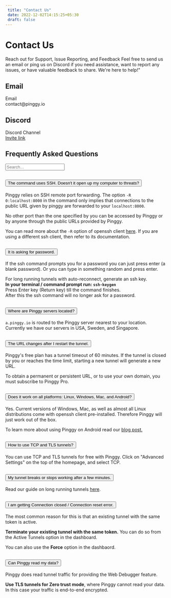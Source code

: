 ```yaml
---
 title: "Contact Us" 
 date: 2022-12-02T14:15:25+05:30 
 draft: false 
---
```


<div class="row" style="max-width: 800px; margin: 0 auto">
  <div class="col-lg-12 col-md-12 mb-4">
    <h1>Contact Us</h1>
    <p>
      Reach out for Support, Issue Reporting, and Feedback Feel free to send us an
      email or ping us on Discord if you need assistance, want to report any
      issues, or have valuable feedback to share. We're here to help!"
    </p>
  </div>

  <div class="col-lg-6 col-md-6">
    <div class="card p-4">
      <h2>Email</h2>
      <div class="d-flex flex-row bd-highlight justify-content-start">
        <div class="feature bg-primary bg-gradient text-white rounded-3 mb-3">
          <i class="bi bi-envelope"></i>
        </div>
        <div class="px-2 bd-highlight">
          <div class="feature-name">Email</div>
          <div class="feature-description">contact@pinggy.io</div>
        </div>
      </div>
    </div>
  </div>

  <div class="col-lg-6 col-md-6">
    <div class="card p-4">
      <h2>Discord</h2>
      <div class="d-flex flex-row bd-highlight justify-content-start">
        <div class="feature bg-primary bg-gradient text-white rounded-3 mb-3">
          <i class="bi bi-discord"></i>
        </div>
        <div class="px-2 bd-highlight">
          <div class="feature-name">
            Discord Channel
            <a href="https://discord.com/channels/1102248461149147159" target="_blank">
              <i class="bi bi-arrow-up-right-square"></i>
            </a>
          </div>
          <div class="feature-description">
            <a href="https://discord.gg/KX5DpTs3xx" target="_blank">Invite link</a>
          </div>
        </div>
      </div>
    </div>
  </div>

  <div class="row mt-4">
    <div class="col-lg-12 col-md-12">
      <div class="">
        <div id="my-reform"></div>
      </div>
    </div>
  </div>
</div>

<!-- FAQ section-->
<section class="py-5 border-top" id="faq" x-data="{ searchTerm: '' }">
  <div class="container my-5">
    <div class="my-3 row justify-content-center">
      <div class="col-lg-12">
        <h2 class="mb-5 text-center fw-light">Frequently Asked Questions</h2>
      </div>
    </div>
    <div class="row justify-content-center mb-3">
      <div class="col-lg-8">
        <input
          type="text"
          id="faqSearch"
          class="form-control"
          placeholder="Search..."
          x-model="searchTerm"
        />
      </div>
    </div>
    <div class="row justify-content-center">
      <div class="col-lg-8">
        <div class="accordion" id="accordionFaq">
          <div
            class="accordion-item"
            x-show="$refs.faq1.innerText.toLowerCase().includes(searchTerm.toLowerCase())"
          >
            <h2 class="accordion-header" id="headingOne">
              <button
                class="accordion-button collapsed"
                type="button"
                data-bs-toggle="collapse"
                data-bs-target="#collapseOne"
                aria-expanded="false"
                aria-controls="collapseOne"
              >
                The command uses SSH. Doesn't it open up my computer to threats?
              </button>
            </h2>
            <div
              id="collapseOne"
              class="accordion-collapse collapse"
              aria-labelledby="headingOne"
              data-bs-parent="#accordionFaq"
            >
              <div class="accordion-body" x-ref="faq1">
                <p>
                  Pinggy relies on SSH remote port forwarding. The option
                  <code>-R 0:localhost:8000</code> in the command only implies
                  that connections to the public URL given by pinggy are
                  forwarded to your <code>localhost:8000</code>.
                </p>
                <p class="alert alert-dark bg-light bg-gradient">
                  No other port than the one specified by you can be accessed by
                  Pinggy or by anyone through the public URLs provided by
                  Pinggy.
                </p>
                <p>
                  You can read more about the <code>-R</code> option of openssh
                  client
                  <a
                    href="https://man7.org/linux/man-pages/man1/ssh.1.html"
                    target="_blank"
                    >here</a
                  >. If you are using a different ssh client, then refer to its
                  documentation.
                </p>
              </div>
            </div>
          </div>
          <div
            class="accordion-item"
            x-show="$refs.faq2.innerText.toLowerCase().includes(searchTerm.toLowerCase())"
          >
            <h2 class="accordion-header" id="headingPassword">
              <button
                class="accordion-button collapsed"
                type="button"
                data-bs-toggle="collapse"
                data-bs-target="#collapsePassword"
                aria-expanded="false"
                aria-controls="collapsePassword"
              >
                It is asking for password.
              </button>
            </h2>
            <div
              id="collapsePassword"
              class="accordion-collapse collapse"
              aria-labelledby="headingPassword"
              data-bs-parent="#accordionFaq"
            >
              <div class="accordion-body" x-ref="faq2">
                <p>
                  If the ssh command prompts you for a password you can just
                  press enter (a blank password). Or you can type in something
                  random and press enter.
                </p>
                <div class="alert alert-dark bg-light bg-gradient">
                  For long running tunnels with auto-reconnect, generate an ssh
                  key.
                  <br />
                  <b
                    >In your terminal / command prompt run:
                    <code>ssh-keygen</code></b
                  >
                  <br />Press Enter key (Return key) till the command finishes.
                  <br />
                  After this the ssh command will no longer ask for a password.
                </div>
              </div>
            </div>
          </div>
          <div
            class="accordion-item"
            x-show="$refs.faq3.innerText.toLowerCase().includes(searchTerm.toLowerCase())"
          >
            <h2 class="accordion-header" id="headingServerLocation">
              <button
                class="accordion-button collapsed"
                type="button"
                data-bs-toggle="collapse"
                data-bs-target="#collapseServerLocation"
                aria-expanded="false"
                aria-controls="collapseServerLocation"
              >
                Where are Pinggy servers located?
              </button>
            </h2>
            <div
              id="collapseServerLocation"
              class="accordion-collapse collapse"
              aria-labelledby="headingServerLocation"
              data-bs-parent="#accordionFaq"
            >
              <div class="accordion-body" x-ref="faq3">
                <p>
                  <code>a.pinggy.io</code> is routed to the Pinggy server
                  nearest to your location. Currently we have our servers in
                  USA, Sweden, and Singapore.
                </p>
              </div>
            </div>
          </div>
          <div
            class="accordion-item"
            x-show="$refs.faq4.innerText.toLowerCase().includes(searchTerm.toLowerCase())"
          >
            <h2 class="accordion-header" id="headingTwo">
              <button
                class="accordion-button collapsed"
                type="button"
                data-bs-toggle="collapse"
                data-bs-target="#collapseTwo"
                aria-expanded="false"
                aria-controls="collapseTwo"
              >
                The URL changes after I restart the tunnel.
              </button>
            </h2>
            <div
              id="collapseTwo"
              class="accordion-collapse collapse"
              aria-labelledby="headingTwo"
              data-bs-parent="#accordionFaq"
            >
              <div class="accordion-body" x-ref="faq4">
                <p>
                  Pinggy's free plan has a tunnel timeout of 60 minutes. If the
                  tunnel is closed by you or reaches the time limit, starting a
                  new tunnel will generate a new URL.
                </p>
                <p>
                  To obtain a permanent or persistent URL, or to use your own
                  domain, you must subscribe to Pinggy Pro.
                </p>
              </div>
            </div>
          </div>
          <div
            class="accordion-item"
            x-show="$refs.faq5.innerText.toLowerCase().includes(searchTerm.toLowerCase())"
          >
            <h2 class="accordion-header" id="headingThree">
              <button
                class="accordion-button collapsed"
                type="button"
                data-bs-toggle="collapse"
                data-bs-target="#collapseThree"
                aria-expanded="false"
                aria-controls="collapseThree"
              >
                Does it work on all platforms: Linux, Windows, Mac, and Android?
              </button>
            </h2>
            <div
              id="collapseThree"
              class="accordion-collapse collapse"
              aria-labelledby="headingThree"
              data-bs-parent="#accordionFaq"
            >
              <div class="accordion-body" x-ref="faq5">
                <p>
                  Yes. Current versions of Windows, Mac, as well as almost all
                  Linux distributions come with openssh client pre-installed.
                  Therefore Pinggy will just work out of the box.
                </p>
                <p>
                  To learn more about using Pinggy on Android read our
                  <a
                    href="https://pinggy.io/blog/host_website_on_android/"
                    target="_blank"
                    >blog post.</a
                  >
                </p>
              </div>
            </div>
          </div>
          <div
            class="accordion-item"
            x-show="$refs.faq6.innerText.toLowerCase().includes(searchTerm.toLowerCase())"
          >
            <h2 class="accordion-header" id="headingFour">
              <button
                class="accordion-button collapsed"
                type="button"
                data-bs-toggle="collapse"
                data-bs-target="#collapseFour"
                aria-expanded="false"
                aria-controls="collapseFour"
              >
                How to use TCP and TLS tunnels?
              </button>
            </h2>
            <div
              id="collapseFour"
              class="accordion-collapse collapse"
              aria-labelledby="headingFour"
              data-bs-parent="#accordionFaq"
            >
              <div class="accordion-body" x-ref="faq6">
                <p>
                  You can use TCP and TLS tunnels for free with Pinggy. Click on
                  "Advanced Settings" on the top of the homepage, and select
                  TCP.
                </p>
              </div>
            </div>
          </div>
          <div
            class="accordion-item"
            x-show="$refs.faq7.innerText.toLowerCase().includes(searchTerm.toLowerCase())"
          >
            <h2 class="accordion-header" id="headingFive">
              <button
                class="accordion-button collapsed"
                type="button"
                data-bs-toggle="collapse"
                data-bs-target="#collapseFive"
                aria-expanded="false"
                aria-controls="collapseFive"
              >
                My tunnel breaks or stops working after a few minutes.
              </button>
            </h2>
            <div
              id="collapseFive"
              class="accordion-collapse collapse"
              aria-labelledby="headingFive"
              data-bs-parent="#accordionFaq"
            >
              <div class="accordion-body" x-ref="faq7">
                <p>
                  Read our guide on long running tunnels
                  <a
                    href="https://pinggy.io/docs/guides/long_running_tunnels/"
                    target="_blank"
                    >here</a
                  >.
                </p>
              </div>
            </div>
          </div>
          <div
            class="accordion-item"
            x-show="$refs.faq8.innerText.toLowerCase().includes(searchTerm.toLowerCase())"
          >
            <h2 class="accordion-header" id="headingConnectionReset">
              <button
                class="accordion-button collapsed"
                type="button"
                data-bs-toggle="collapse"
                data-bs-target="#collapseConnectionReset"
                aria-expanded="false"
                aria-controls="collapseConnectionReset"
              >
                I am getting Connection closed / Connection reset error.
              </button>
            </h2>
            <div
              id="collapseConnectionReset"
              class="accordion-collapse collapse"
              aria-labelledby="headingConnectionReset"
              data-bs-parent="#accordionFaq"
            >
              <div class="accordion-body" x-ref="faq8">
                <p>
                  The most common reason for this is that an existing tunnel
                  with the same token is active.
                </p>
                <p>
                  <b>Terminate your existing tunnel with the same token.</b> You
                  can do so from the Active Tunnels option in the dashboard.
                </p>
                <p>
                  You can also use the <b>Force</b> option in the dashbaord.
                </p>
              </div>
            </div>
          </div>
          <div
            class="accordion-item"
            x-show="$refs.faq9.innerText.toLowerCase().includes(searchTerm.toLowerCase())"
          >
            <h2 class="accordion-header" id="headingSix">
              <button
                class="accordion-button collapsed"
                type="button"
                data-bs-toggle="collapse"
                data-bs-target="#collapseSix"
                aria-expanded="false"
                aria-controls="collapseSix"
              >
                Can Pinggy read my data?
              </button>
            </h2>
            <div
              id="collapseSix"
              class="accordion-collapse collapse"
              aria-labelledby="headingSix"
              data-bs-parent="#accordionFaq"
            >
              <div class="accordion-body" x-ref="faq9">
                <p>
                  Pinggy does read tunnel traffic for providing the Web Debugger
                  feature.
                </p>
                <p>
                  <b>Use TLS tunnels for Zero trust mode</b>, where Pinggy
                  cannot read your data. In this case your traffic is end-to-end
                  encrypted.
                </p>
              </div>
            </div>
          </div>
        </div>
      </div>
    </div>
  </div>
</section>

<script>
  window.Reform =
    window.Reform ||
    function () {
      (Reform.q = Reform.q || []).push(arguments);
    };
</script>
<script
  id="reform-script"
  async
  src="https://embed.reform.app/v1/embed.js"
></script>
<script>
  Reform("init", {
    url: "https://forms.reform.app/DtpE3m/feedback/noRstj",
    target: "#my-reform",
    background: "default",
  });
</script>

